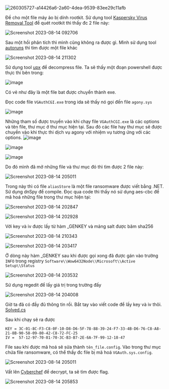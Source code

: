 
![260305727-a14426a6-2a60-4dea-9539-83ee29c11afb](https://github.com/HuyThang25/WriteUp-CTF/assets/93728466/ba68bf95-863a-44d2-91c7-4049e4f9787b)

Đề cho một file máy ảo bị dính rootkit. Sử dụng tool  [Kaspersky Virus Removal Tool]( https://www.kaspersky.com/downloads/free-virus-removal-tool) để quét rootkit thì thấy đc 2 file này: 

![Screenshot 2023-08-14 092706](https://github.com/HuyThang25/WriteUp-CTF/assets/93728466/db1552c9-ed26-47a8-a930-f71ef0b63cb0)

Sau một hồi phân tích thì mình cũng không ra được gì. Mình sử dụng tool [autoruns](https://learn.microsoft.com/en-us/sysinternals/downloads/autoruns) thì tìm được một file khác

![Screenshot 2023-08-14 211302](https://github.com/HuyThang25/WriteUp-CTF/assets/93728466/cf8cef97-b663-46e6-9515-30b4fa3c441a)

Sử dụng tool [upx](https://www.bing.com/ck/a?!&&p=b1a8608d58e1eb8cJmltdHM9MTY5MTk3MTIwMCZpZ3VpZD0xNTM5MTRlZi04OWFhLTZmNWItMDIzMC0wNjEyODhhYjZlZGImaW5zaWQ9NTE4Mg&ptn=3&hsh=3&fclid=153914ef-89aa-6f5b-0230-061288ab6edb&psq=upx&u=a1aHR0cHM6Ly91cHguZ2l0aHViLmlvLw&ntb=1) để decompress file. Ta sẽ thấy một đoạn powershell được thực thi bên trong: 

![image](https://github.com/HuyThang25/WriteUp-CTF/assets/93728466/9e1dd41e-b51f-4e36-b87d-1b5ba97fe92f)

Có vẻ như đây là một file bat được chuyển thành exe.

Đọc code file `VGAuthCGI.exe` trong ida sẽ thấy nó gọi đến file `agony.sys`

![image](https://github.com/HuyThang25/WriteUp-CTF/assets/93728466/030dc75a-518f-48c4-a5b4-f4f093cfbd48)


Những tham số được truyền vào khi chạy file `VGAuthCGI.exe` là các options và tên file, thư mục ở thư mục hiện tại. Sau đó các file hay thư mục sẽ được chuyền vào khi thực thi dịch vụ agony với nhiệm vụ tương ứng với các options. 
![image](https://github.com/HuyThang25/WriteUp-CTF/assets/93728466/1c10fcd9-7f9b-40ae-bbda-5e87a6035b79)

![image](https://github.com/HuyThang25/WriteUp-CTF/assets/93728466/03a6b673-f5a2-4498-9d51-97bb1a802cab)

![image](https://github.com/HuyThang25/WriteUp-CTF/assets/93728466/f8c60a24-b5b7-416d-9b64-61f2262f254d)

Do đó mình đã mở những file và thư mục đó thì tìm được 2 file này:

![Screenshot 2023-08-14 205011](https://github.com/HuyThang25/WriteUp-CTF/assets/93728466/0339dd75-2025-4799-a75e-32c3e5ff1cfb)

Trong này thì có file `aliasStore` là một file ransomware được viết bằng .NET. Sử dụng dnSpy để compile. Đọc qua code thì thấy nó sử dụng aes-cbc để mã hoá những file trong thư mục hiện tại:

![Screenshot 2023-08-14 202847](https://github.com/HuyThang25/WriteUp-CTF/assets/93728466/f011f0eb-aa82-4e03-bf0b-251eca301f89)

![Screenshot 2023-08-14 202928](https://github.com/HuyThang25/WriteUp-CTF/assets/93728466/5f2f0949-8d5a-4295-8598-c9986b72ec6c)

Với key và iv được lấy từ hàm _GENKEY và mảng salt được băm sha256 

![Screenshot 2023-08-14 210343](https://github.com/HuyThang25/WriteUp-CTF/assets/93728466/2b9322c1-ca09-42a9-9c31-d81c0356833c)


![Screenshot 2023-08-14 203417](https://github.com/HuyThang25/WriteUp-CTF/assets/93728466/ac166846-167c-4422-8b8d-f529f0c4a55f)



Ở dòng này hàm _GENKEY sau khi được gọi xong đã được gán vào trường `INFO` trong registry `Software\\Wow6432Node\\Microsoft\\Active Setup\\Status`

![Screenshot 2023-08-14 203532](https://github.com/HuyThang25/WriteUp-CTF/assets/93728466/addbed65-ec60-48ae-be54-1145baa19fbc)


Sử dụng regedit để lấy giá trị trong trường đấy

![Screenshot 2023-08-14 204008](https://github.com/HuyThang25/WriteUp-CTF/assets/93728466/fa2134d3-5d35-49b4-a449-63e08e88d413)


Giờ ta đã có đầy đủ thông tin rồi. Bắt tay vào viết code để lấy key và iv thôi. [Solved.cs](https://notepad.vn/cKaJYWy56)

Sau khi chạy sẽ ra được

```
KEY = 3C-01-8C-F3-C8-0F-10-D8-D6-5F-78-88-39-24-F7-33-4B-D6-76-C8-A8-21-8B-90-58-09-80-42-C8-72-FC-25
IV =  57-12-97-70-81-70-3C-B3-B7-2E-6A-7F-99-12-18-47
```

File sau khi được mã hoá sẽ sửa thành `tên_file.config`. Vào trong thư mục chứa file ransomware, có thể thấy đc file bị mã hoá `VGAuth.sys.config`.

![Screenshot 2023-08-14 205011](https://github.com/HuyThang25/WriteUp-CTF/assets/93728466/0339dd75-2025-4799-a75e-32c3e5ff1cfb)

Vất lên [Cyberchef](https://cyberchef.org/#recipe=AES_Decrypt(%7B'option':'Hex','string':'3C-01-8C-F3-C8-0F-10-D8-D6-5F-78-88-39-24-F7-33-4B-D6-76-C8-A8-21-8B-90-58-09-80-42-C8-72-FC-25'%7D,%7B'option':'Hex','string':'57-12-97-70-81-70-3C-B3-B7-2E-6A-7F-99-12-18-47'%7D,'CBC','Raw','Raw',%7B'option':'Hex','string':''%7D,%7B'option':'Hex','string':''%7D)&input=db0kG6dMZOcs4hHKGywtgGac/97t881iJ34dRWiM7Bo86oYJSyNlc3vYp7HMLTy7Z9SXyFmctPQBbLzeIZ96I0o62fs4iC3MEdyTnMOtfPyuNog99cjJzYDn34r9cnBO/Qqc%2BOdmwqj7LU1d5WkMhmBJLwIrD5UWaX2O4ScLzPGNr2QOTya4OcFXC%2BN6StZPHiiXL4oBeOldMrjSfZqpiP85ebMUK/sGJXWFV2nDfmUBl/TI4B7SOoAeIr%2BdJ6AP4Lg5r3XUqJCXgM3JF/0JmLpgmnVv4DpguhRdfUlBDZUZZyeRjQlowSGY2OCXjDfqXIco3QaLytSxfc9lF6QP8XArLomoeMWC4PYMOg%2BcrugJyA/6m1rdn5q%2BEqfD8JrMT/Z88Yv8KAAd1MybeReNGp0CmTB9WgBf6lIyCI464zhTNZA/qvWbVvvx4tikzReRaoTlhV8EbryjNUPp1lM%2BRTGhpGe3SGlVdeBrqbENxtDZFwoIiiK3hD9yrV9gG5xrvtVqP8YpqKZZ95t%2BlmMGGg4y1siZUw9om6pi%2BDu9H3l5s9MzGZ0MAzrj6TJfvxnh7soEYYLDZkqe5rp4yeOh3Q33FTaFN8CGjS6GY0yIU38Y7iVs7aPsPHdTDBVb5lh38oagzN6wPN6lN9VtQVlVs6lvQejAbc%2Bc%2B7Qk0rnOfKFSFiq%2B6zCxzbcsT9CZMp58dGxdmZ/yT5F%2BqZdCoZOus4xQcCwcRezoBIw/LwiYX7QuD%2BtNhrZ%2BBbuszYcj7csVErLVqbeVOkgWzRsC9LlsfvGTcVJWlVvhaGDnQ7XU2luvJa00yElPm6vDDG5xASDe5KbK2esG6rCuqDB2k6ounpR8nND2%2Bq78uExGGqaT%2BjY9PFFiog5EkXnPr5w644Eh8By6AarysL%2ByN3npZuRqD/oajgolznJRR%2BiZAsdAybP7/vPh1zY0SoMV7aKjM1/0Fy0uKnt8mti6jbd1j6I%2BZitHND2VcRNjAow%2B9RxT9JR0tTPCEoVbc47ZC6tlX45HYcQLq%2BH6Dquq/T0NzOrYzJojQ%2BIteP1B3Bqrn1Ge6IVb7mscMiRHxci5rk1Q9mdlipHbMMV7EnC91xLMjPNzZ6TNfRICsn%2Bd4aVd6vc8qGAmtOetC39vREc6RItqJV2nYNvoaJn3/%2BOVs5GmWzB7RDs11livD6cNqrtmlytB%2BKta%2B5DGYqCHMVmyHuu%2BR5yVarkZZK5q%2B/bi%2BklR5b3GR5poGOwyRsjHt7N/BdhQ3q2DABjJFoYjohGAAetqNykYcTmyzzCIn/lO5BzSOOVfcr%2BSEC4bSxTfqUtOrZE2ngpKYrepRBaSRrxn77TrjSK8rN4aQJ2iOBq1C0dUTLmr0xs9nxJV%2BUgdOl5nCR4Eo%2BrJGzeeLJoB0Gbs6IoV%2Bhuwvj3iO4H73bplhPDUhvZaK3wD59SVHlYYgOhS1J0OFYFTjNjw5oMYJ9uQ49ZBiv2ksKgcg0KUeOOVlJYnmTPbbtXRyeHy1/PNuhM9eQ1XezRYzuylIY%2B3nmQWM%2B1BTqA4X5yK6oDcCX6zkVwdVXbdchNC6Z%2Brwx21gXfZ4CPdGthSI5suMunZd63tfMNtcTlQFGMi5LB9NBnI6Gq8Qyip03Zyf2PZxPMBe/0SD46R2nFq5fqooFqtfJoVpFCVgsqjXytgrPnTOf8uJ9ax7xN9kLQhksDQX50cIs634bvvucwLKv8WXYyL5YbdncIUGd1DT/rcDP56oiNnejxAro8XW2Tc/VysF3D9msTkSJyRWjBV1mttxGorP/eDMsA6iWJ%2BHD66ilodL6bkbgLe1/1XxHLkUNbC6COieurjiXYjO2b6iPoV7puLkKGOUeXRu%2BtTDeUmkFjzU7Djw4x39eMjzRL4hFpj6wJ2a%2B4MFONPL4dExc%2B9CBS7Fe19d6t%2BSDf9aJjoG91p54/qMABa6RiQHoroc5swmYWog9IhHKibnkfsBvO5WL%2B1AG%2B%2Bzsu5kW6Z10SRIvHkJa2E6smr7oh5zdi0cgrha1Lxs9hST2I3In6UY35rSBeKutyz25BR7GVOV2Upt0AqixJ/PymmZLOKaYOW2NOXiLydEs9oSezjsizZNNXzcwdNM%2BvZGeSrrjP4dMkSVh%2B6Cu/IcYODZ2HplCAawN/QGO/iw%2B3K4rFqrmpw0tjrQED2GfsZfo5vllz466G6N1f%2BhsbWHz%2BZM9u0PBue5lDCPJJFuJ1pFssoxamHgndcNhMYrCH/cXfPbwAWkTrqiCjJcRMTkPvfvj67jr2pSsvotc07XoIhFcjw8fNW4lCn9IFApfFa9%2Bfsh0okqdCGwmUIbxEjLK6ffbqHZdsFuxzUyIqauDg3kS7Joh1zMfgC6/1xPtE/4XY6Zy/yoGkJLDfHOOMdvIGvmbO20jdsHKMIP1nF3J/Q89vwmIaf/I1I45wtHadvSs7c%2BeF9QEQ/26rPpleHPleGrxklpgQm8Dc4yr1jj9vevNOGyECunW6bL/eag481belS9FV/AfP91r0zX3H2FIRNp/K%2B27RXbkfNoik%2B1hWLAZVdISI%2BZcqx4A689kTBwb2O6olpR1kfbcRZreRimQSjlPIpaM7slIiqrFDUUMVp/vKl6E2tpjx1G3xTMfxlvOcojGJHIdiyTY9kXnc0Btpo8/4rDF%2Bf6TsVAwwEy1gCShvlZhZjhGsnBhDga8i7uACWL%2BdFWs1nqpmu/es9U5kdURH8p/oeHU5DiVCQk1tY8Uf93G1zruuwM9udQRT5mCx94DJsJmpNERWkxmUL0j8V2tg/KarOne67cm1SWetOfJrw7frhNc%2Bq1LI3BhtAuJQ7PZucf/9mwaugtmGMsn7VK4MiJ9fuCkPrtIHHrYgjj3mmDF/a87p6MCr8vOoeoOn0ZoObhh5Xx/Y53UgkYUUtxsVSE2/5lASBBwlB730TMzVSaUzsODDoPBnMxk/yWuyC7aaF%2BgDU6/x6FAz5EGLfSrzdJAh4%2Bh/%2BnL0ekAHVFQJLnzgsOnSa%2BreuT9AEwvAVfW6tA1ymDIknEZSzOL9UQX6bi0Bd5Jqg1MtFRT2W3zS43QgIOtd4IIS3IdSaEOTV9xydvlLdW5fNbPqHjlz9Q7WTgH46JqSP/Khqc6zu1yJeWee26GlxG/6jj0jHakpUa7MogKOSyZS7DROv2GGNqp640IgVNVbjYIideqsiSkDJlS0Hhwd2oNzzIQiPeOS04go4DY8rHOUkXgRUqX5t4Y%2BN7BrZi5OuZJykKcDSss9bgqV2tK96p7BkEy9GVwWC8EwjApKZ128GroFGHELaQfpijfcWeUYR21HlUJyiWrLc1Ajm4S8lffz67godyOTbmsHfwF/IIz/H//ctrsM4vTGTp%2B0jHH%2BiGXUCbOW76RtX%2Bfg%2BH0bp528jwHZh/M4%2BDJm03dHLH5CSCymCozhyy3fIePMzyXSNsjq%2BaRYvWAKzW0af4YgJqb2XMoGeCTf0g2FDZTi9jgKdfioX/eu3q%2BxvKoYth8TVO74R5QWGH5837TvmFuyukrIl6B4mmestMWxT1mP/dolMg4N82e6jsz3AKMpU2b5MyKWWvUlCYs6woMkgka5IkCMO%2Bibja9ADG4W/ten2KBFNoFJuKYloOFcCyxs8CNIlK0FvDOMt7KtGMZLvEfFkiwtshZgbQDh17OuO%2BzckiW4YE4uJufczgJKzMj06tKGn%2B%2BDK8Hza1OS4net7JR%2BhqYOnH7YEahUiwLpLzmQoRndNwZXfNDxUa1XXV4ZADlHfI5ENrRjYKwmRrjh335Lu5mwkd02NMQJwLhqrB0OdjOXwb2enCkljr5mlyPaloiB0GwEmzVJEo4uwBqBi/YapmhnlaTkfZ9JQgg8uM8wdpwJm8s/eNdnfz/2VuYLVTLjbcXU1y8RESE9QvZwBvX8axKWlmhL%2BewU1wW0DUp1wi58UayQNC3Mpzv1g178Kr2unpbIVIK/gc9Fo64wreOCtbqC4NiUhF2pE%2BfdS%2BKc7%2Bp9Ky%2BavHI93KZzDL%2BjQ8OGc02NNLdu72dGcf%2BM2cdxANiAIefzU92Zg%2BsWFf31qI4gydpAlfLhxwbQVnDHF4nwhjyY1kELJHMWhVkWNEFck9fSf70wtwyRgkPvD32Ky2x2OiHezghSL%2BpuF0rWiRVovfOEYm3LzNxZCXnUET8caqQ6SOsjj0%2Blw8TMJO9Gn6VoP%2BOqzzNtq1nTJL/m8DurtBjCIKGSNFC7wBtJJ5Nj2Pb7%2B6klmtXZR/exSYgslDF2ZB6t%2BJQY4DnCEFqcJx7QhHZoN1t76kLniGG4IKcF18j0D%2B4ltbz/pfLrlzSKKhqDLdoZsi6kbnWbd1wMKpqLu9/9CJoHs19ZYyV2xjl8AG%2Bh46W8faOFje9ysOHawFSqV%2BM0f1cxJGYZ5VMwcFBAY4l9BcN6HzVmwxpTk6BnHOwku5DHnXryKaFPja65U61LMRyALIAzeFB%2B6RVVoCMTkOlNBTFhFkySeVxwPoHTPY%2BXtwcHH3tRG5tQrOxK8%2BAvm7NW55WrGaFg9PPXzVfb6pc7ByoFJ3uCVTAkfMZ7RYj3R0pD5LoCjfZVoKUoIjhnsVPZTDdmyeolLK%2BV/g/MC%2B9CSS4%2B6xeSS8NctqoJNY11Wel04%2BUQLJ57x12FkElG7NU/64oos5cHvpsDZCT6a%2BGn%2BVHciVDX5FX9Sp2L2g77JU/EeLuJLyhW3f5ng5hJW/dHr2eLmfI4pF47kJe9BWdS9NR2b40Ufaqpp/B0s7XOA3LlHbqrZvmcGkHagz83BIHcF9c%2BY1nIdVl6R1dg16aqsmf9VLPSSnaLOQKnz9XjnqEO%2BdKuT7Zso7do/%2BFRJvC43rLeawqvNXxT7CEKWg3WVrQV%2BKILZ%2BWW/agYi6IK14jHQT7gSpkZOm3%2BOS0XAc8YlvzCWU3DLcYCHsRvaLIUrFiN6O81Tc9nepPZCBlN2ea8BPUx5bJgct%2BwqAe/TtULXCePXBB0vcONRHp3U4kJzAhehaeMbtv1zIR4kYZ66QqYgT2xr3%2Bw3VFEhbOrq7nZtmJWjbJXOgqnZQUr86aacVSQ9CRKklTlgzFAewelAve1O1Eqx%2BhmHJcLXIOCLRpb6RzCV/PKidwuBOAvbpyL4SSeD4F0mkLl9bt9b%2ByX1FGOR9pn3qNxoGNt4EJuyWStXep/UbEYe4sdciMK3EtDnkhcrbiNwRvua%2BV9k5yX2m46BGUm6B7Mq53MWNFDABOnuvUO/4hTx%2B/rt5cnk4ZUTduCF5QnPxOqowiF3qB2qyLadWm8oWyMkP0CFcKFTjVQNxUXr0RN6KlLKfyJDDKC9h377znlc85pV2SPKsrk9i6DlQxM1%2Bm4rA1RbFSU0esEPjWwl5PLiv3ytj8mnpF7IcNqPhsvslZXtYASI%2B5aY75oad9nwP/gm9mCybAqHU02uizfTO9pP3kY5k0GW2olhnYeyWWlgw2dVHCRJZXiYKCN6cLDjfSUz8DvJVkS6ZZZddEnB1G/SRUE6GbJhiJWP3ZscPDakAXdz55vj2X2mIReqvVr3GJ7CYe22NscB8JqOU8xNrIWtG0eSKjv3vrY3mb8wksowXyH4Zc2pXVt3aN2fR6JWS%2B37neo9Wlh3JhaFr9vHhWJspQQfCMR7HVurrDKSRWz6Bb%2BRIZOxjgFKsCSRkcBiiU1STkBU71oGyfe1TeIzolmACBlGOVlRlZQgPbVjCGUmU9mUccFQPboiffY6Em7jgyLMrDWK0OayxeFU1hD%2BBax0O2mfPuTDIah6gDUojAQaMCs%2B0Vl2673CxM9K5%2BQN38pcSW69YAL35NVVsYZQd8MiRQIMxbfW1VjPogdbB7UbFNG1cZfswizfiXW4fwJ39fX7Zbc2Fp1dcb7O6fJBDudTLiWow5rCEXPK05UKPlzZUOBn1Dh%2Bro7bG/%2BqYzJ2OqgPX9rEhkv4EqmkVvUcXBh0F%2B1%2BDwe%2BMvVfXuvwsneXKWK8hh9%2BbdyI1sC6/iKCvuOVEHvvlaqZzLQc/0JnoDlhiDSF2YTgJYAnxFLTm25G1l4rIaBodIJIG3JSHJzjfdBLlnPJb4OrX0VkDvDdSE1egH2B/wafwZ7YeblhzDfMi9P22njTBom/2WJHBDf2pkKAMrSMDulzfn1fvCD7L4LgXHJCYfx7SxJEcTaeUNB6zrDo7g7tnWea9DNiqhCtsWd%2BTJezi1QBg4liw2ZdsiW7aPNQstUZKl3vSH%2Bm%2ByBxqvUqApGi5LKd7DdpEXoNdIyNOtwI2o6CaGmS/3dOgwPkqXZ%2BsyYT25c1ZGdc1i5wzOqxQlafGqq3VlBHvsiHs7rgH5is8lYbWS4pF2NB1gyv5g6mpP0%2BDETEX9neLp38tgK9dWoAqNbNIWXQ8W8aKZPGRO3t7PYSenWbLXd9rE7FzaOreI59mRtXstdJspG7blk5XxBKIT4bvUk62jS8yZulCl/Yvvuse5SNUuptce9zUQjEwL/N9a%2BFWupqOdwtyIQisq0mWdrUd0oolxBRVZHJ7qy28o8%2BVZ8bH2WqFvgREqhJ3SKLeDvZDtd4ZBUQ5Zw9IcBrqIKzKnQicS0DM/jp%2BBi8woFKeaSYXaESBBvhmhlHEiy62ChMXmiKHuY8QR8gV5hS79De2nhaa6Rm5m8WVzlk4Ju4Wl8LkByqcG/MeU%2BgLzLLIgSMGNGo8xJTtEEUSwATBaeYFN32W/YRVAibMvxe9k%2BpCi6jDIWSQa8WPoj9Z5EXfHtgF7HVP%2BM4G3VQv019UJpLfNTcvmg9U4oXFQLlU0eL0wdQOZ8CqyPaP7eKOfUf9J01wmmbJ7XJocX60lf/3u1s52lfe6aWFsPllw2k9/loofHM/dCxLt4N1JH6dPwDImfGVvS/ScF/oiINiYnAQRGp%2BbKC4abIfky2apvxJwyziCnMtRSBWSLSjFoLntRe4eJvKXreR1jSoRWQePtxqbVjSdvmHgt9O/WBfRpxdbVzVcL1ZA8WTUB/E5zMwJXsZ93p6XqZ6H7hysiDDsMDQNV8YOfd1pfGB073noXTTBdYoZxHt7e%2BRw5nYD/Y0UC/0SUx4CYC5yIvzA3k9zcFGIiSork9note5uxNg4fiDcUELOA4yHw/eNlJMADH7uWcv/jxlglrax%2BjtDklOCJOS0W3wVJRorlkcDo7%2BORViLHBFayy3k%2B3d3l2JpM9Ad8s5/gw6URnz4Wj0CDQR7I51jIvp0Y12hDTPGMSduB9ZN%2B9jy%2Buu6GvEW5HJoKpEmi0JF6sUGbHXaei40SiBUHIUY9ZiqdgEMnxP2NzBiRrl33E7DHB0PEZte4TSQif2zbJAmYxAqJkhmPPlgwMYKgKaIF3p5f9x3WFt/YV/WsLZfId2jzmRRVJxrXKoxB7KATNY0fnoyaCYS2p9pL54JEIca6W0UCUzUGclnZuZbaJ3eKFBEvqezwzgYGzCm9sM0y37hN5Bw33Gm22MhGNrNOfkszr%2B6E5mCctH7Us0UnX/viVtABqpcIQ7nd06XiAiwTS330lF1iXMhO%2BNBJdSmy%2BVGAVbsx7W%2Bd%2Bil5koRsfnaGXlYIPFaLCeOUyGf8a9Ngv49EgxaVayBYNI84mMIFB9Vq4BryFZruI2SQwdpgmpmkP9DwA7W6PRpXSbPrrQAEhAIRAvH00s8LGEyupZc8BLSG5Ay3NWENCchALmiKGAm7DksAWw6PS%2B/8YqTPtaeiN1j9EEJciMaAxOHKr3Z2jGdsIqy2Vr%2B9u3ud5utwUEnfvpLCyJgZ34Zxxfa46l/iAwQlk2inUYAPe8ckahKkzanuEkLUxOtLWC6qEjIwG5d51YVHoOm/D1LzaJflzmBnhDOhWDsuffV4fQzYClKdxP8rh0ZMiCXrPXuwkkGeW7bfG1n2jii0jPlBlvuf/iKBhiHkygqp54v1Up0fBCDS74VDmL/EnxQdhadEASTO5VamBwV7Yf8cQdbP9Ams6jBYrzXCKsqJgJ6H3rXGziNaaEN8ITMjSPK/5hWyveUIrk1c3P0kZxIVr6KW4JigEzHRotooeacUANp2TcX5p%2BQzBYckPCn3Ni5VaMWzP%2B1BkkeuxY4BiBNcgHJyKvEF4PH3xr6HjFR7zyIM9LiYXKzGaS4ginvEVmMOZlTRRqirvIi/BEc24k1U0ay9R0jWBlDeI6T99DQM/FVAcGIjAMoOarYLM4wxv1sVaVzeNA1w6ndiAxc7FmelH7Um60zAwyEHukl9ndjr6T%2Bqxm6deuYFLqmgTSEnntf7Tm9JXpiwiC0ezAXIXkUP7uI23aqSfesK/fpf7GHZyqPKdE6YwfF%2BKhfkkjBuqMEwg7YieNuZXbHIRGCP1qJS7e9eDY/gMP/IG3rHKgf7wQRXwF1J4ZLkp6lKqOU6z34TSkvw6pFppLvrbxSj/8FUKF0VmBOtge6pyUH8o2N0pu2kMWOlJqLk8eubgI5vyFIqYgxQWosLTUtgEIU9t59EBe/ZlOA%2BMglJg1tq82YUAWKcC4na3muQF8mX17WvG3z6OTnmbTsoRUkMnYaKDxRmMVxReleF4CjP2KR2LPN6kzVbLAL1qS74XdJBc9GVDGVOtJJtpGzDSKSjcf/H/ApyGdyl930hPYtzf8evGCrwyBVDJ4z8gze2g%2BhczYcmySTmssGeXwQngkpasYUulgVvCvxzEPVjKIjjmvj23juejQUUtEz5rlxp3nV/BYHQRnG%2BshORb%2B9WzieFeJJIVm4964z7FEHRUGKEiueCt2Yuk0e3d6MRf882a9ROhYqQF5UHbkLjdtJJifjyRoVAVLRFqrPTqSc/nxa0qE%2Bg1Q1%2B9g0CAfvtJ0QfzLmq%2BGBTL/UDmtJRRw5TsEEKoTQkWTw6Ps3blofbbD/cFBIK3PCtJKxPqPuaRT2ca6sCmUU%2BUVekmddc4hJMDiHou/P1vukjxdmFd1JNVA04BTPfu/X/Qz8/b2q3MWFrnM%2Bz2QUGsTVmoLsUywwD9TgiXroIX3/SYoZW4Xub6oh72OkLCDrhGBBEogx%2ByI1hM1UeC0nAaCPCuszJJZGIiVQKe58Bhm9f5IewSxliy9ZgnqHuagvUnKvKm6bgM4UESI85pksPdEo2IKhrKyExsGCLMBqgxdu6p00bP77hvlli%2ByKtB6/otrMOenDk%2Bkq4Y/9vin6qvf/Ygr82o9XTQZDJ9M2VVQ1ZQiiMXhFqE82jvvrGFc0ImA45Jtc5byp1l5x5YHqPUJnMztqZ017j4Wc3i3ig4Dx%2BDi9oWMWb6DkmZzDKpxz6yOPFg9sZSafvIq%2BsnWFSF/bNJxG0VdEy7fXCoiZAT2CSCsi06j7P4udsAo%2Bx4jHYYK%2B9SE/O23OrGbkNv3124gbzfIAEbOeqIECF2e2tRPDGREDvBrjm7qIrLJI7uBqPw73XoQVXEREZOj0Pi0GPBPMvfdrhKleUnms/Q%2BFjDu6irh9NoaeIpLIJ5s9GqnkaSf4gXhQFO5tS89lK9Cd09ER43zMVZSaU0nuV8/Xnl2ZTI/h1Se6c47dELcWs5c4EZXXamoVTfbVxoXsiMnMFacaZJKULq7R0bZAzXtwiJqTArE4AWOOT7CNQHUgJ1NuA0/N4%2BkfIg0i6a5KyFDSnLV2eCwJul530JrSYvI8krpTn3BEVgq0vM9ILDeeWu3AnYplh%2BT03IsME6rAOLMmaVrDp/0ex1rAw4KeGvtk1P/HYcpI2YCv50pVPL1zJkaF9KAqBe99xjQ8YpXMvOCGHwrVVEFnV3ZhALuGyrUXN2mtAcJp3oD/Vn8PyJHaAzGi9gdhok9HFYsyrCSCPzy%2Be9yBMW9zLO6l2Nop7rKqFhGC/rsy0Jr4ClFHLbX1w6zLQvdJozc50BLl/ke%2BvWTZzfNbqd2yXuFOfCmTWgXZpGu2ay6orv9qwysHJwVapPfdO1zy%2Brdl5MrZGTAUhKoKpSA61BbxXExM1dcQ6wI3j4DUqENHOF/XBTy2tguWD5ry6HjGzKKGxSs4bhed8CKPzp/auTNYMORyBfr4dHO0JNAGsZc2CpnrcKStXrFM87ctznOu0amgsL7oYbEJ8TfxACt84oDpT6IGe6YuCv4pUOIhfOq/rXxGBe//auwZMX5WJFisFI0dUb3Ctu%2BdKA9KBx2q0DgsszsR21kXMfSKR/Kv3kCRis9%2BGeJi3XidE4kz3MiH0iu7HjsnI5K9CmKraMQh3R2ROq5Pjz9C2haah%2BMyHa1IjOb6i5BlkKjfx0E2wxYg3inCFuki5H5k2m0yWHfmjtw42uRBbo1/Xsd%2B8u1DhbRLLNDiHqPaF7pcKAG6INjxJn9BfbWaf7faMWhhNnKwf570jBVCYYjVFlBdZ0gYCyGv2i/Gec7p/Z13w5Zb5LnzO%2BiChqLNfRngQryBlK7PdzxWg2dMxQGQ6Tle7bYxdC/gt6x3yHOzEQQ6JvoPPvpnBNrFY6FWSFEQE2g4OBGKUreyjY46XOit6FNnjhw9S0rL6iP80ZmJX517KyGFwGe4LQaqgdqPPEl5vwtnV9ZpLHZTz8f9xap/6szWcw6wEv3W/4C%2B8rZ0vtA6k/CqlbGJaRwPbF4eK/YEhOgUddMiDZzVto60sNU%2B2PLAe6ivUGgNUJA0mGU6zB0oOI89JRD3oH33Ec7zU4Amgx3URZEQ/QcEyk/vL1d1TkW2NbUFDtWD9OgtWJgBf4S84rYXyojhKsf1cc%2B4XPezBfvdJbqzfFtw/EwbkJFxzAi73REjseGtB8otpem6CVpEGiJew/zaby4zFAJA7aEbBkr/OVKLGoR4p6EvvOk%2BjfK96iHsVTYThoXu7CixIInv5nxPLoQz4YypEWd0tGVpJR6maBPwuI3P9%2BDBRCucOZxGkums6UmsrBLem1ianJq/6KIhXYailweds%2BqnR3Z%2Bsy3g/t1JkMG5RIbH%2BZ5LHwwAlhCBxF0sasn3nf8Qucw/Ok8z4sQSL7EpuM%2B%2BYrWPaNL9%2B0faHyOpb8Uzj7vxYx1UiFKI0V3MYhN2VbqoHcEl7SicOw0fUuejFDwtfIjrxZg7B9D5FI6taZdJ77S366l/GT4JHAfzyCKIqDqLtaOFM5BwgPHCAfoX9ekjtletet2X0dbDysl7X9UMUU4Xp3hJvyce4P7Be4krKKVaFsDpdM2cuQ9NFNaTz8/W6NXEyBwf2wwAQ/4zHSRTO8f6ydGAK94PAej3lGxlw7X050P93MkLWJu6vrankTkySdJnA62JgfSYq10vXTtS89cujKL%2BhsVkAXIE4UGEpQXCluiia0RY56IvUKwkEvFW4JPiFZprJJhS/FJvGUwNvgP17rtWk%2BPuIGDwW8MX3n%2BOUlWHM7u%2BUx4wo3he25ng6RC1rcjxOob0CMsbcd8aVEtHJglzSAf3nz2yuSzeBN%2BWVwtV2NFEA9EDCE9RmQm6D4KpJrdqhfGK2tIOhpQlllEOahH5iZnmH%2B2Wvq00pCEoAaP%2BY5N1jENJTFEZnGs6FHz2GAgN83zIUn6ozos2PMdX/aXooZJtpb10ZxzlHF%2BuJdrsbKRkgn6ec8%2BzzarJHJ8G7krwY7CDJ4kM8dMJ4okFA41iuFAkelGvegKL7lRN4yNe9hKxRELWOI8AgeoZbIoxx5gnQgJm17SFOPBk5KKFOMPzTqnAKP6fZqzaNLiavFBO2I3KZId4SIUt%2BxKXvNPs%2BKmsS/H8y1lp3RiGObsZKijS93j3IvP3UemQPCoeMBAI2enS4namRn%2BcouYR4q1w%2BqifZsd%2B73%2B%2Bp1A6qd353cq7Ov9sfKtTsvuiSJ/8TcLpcn5QknwxArPOVqsjTw2HEfduPjknEt6vKEqHdvOO8Nn7ZnWAKNAiDOhq9KosytAhgOxdw0JK9I7%2Bis7Ba3QhXYhbVb3W6DOHptvqCSvoBfSH%2BXGVqDxl/XWQX9ZPGnd2sQyUNmkmw%2BV7RzXkkcmrz1JbLRfbr14dwH/Srp4S%2B9fGzEKdjtd8S2dwT9X1gjfPWYr192VIoFUo7q09duF/t2xHWsX2458AsfZJp5uv7gUti8UStMKue1E6C5goYVhVY9KJlMxL0%2BQVis9VCmnk/9lszt7Y0pz5mz80zED59Y0jP37C8lk1e5W7uglxb4gWx0lPb5x0E1Oiy3O%2Bvg9jmu/je0ksg3b%2BFISvHkx%2BUWvIsDiy9HW2WusknxIfwr5hU/tVqBJ7h0V1ChVmIc6kWsPVvWiz7Hv8ZwOOkxI9p5VY0e7RuFMb3EcDI7oeHX8iIjZyDZ84PyKAq4Xc1R%2B7x1Fp6ZEiSVEi2QgnanBnfIdoqaAmUeJrvHNAgpdL36v56wDn8HHBYuBbQbpInC1EXaH9B8jLmiOkRvr7LNvYBis4oJJhAP0BX2l5tyYXwm6Ktjt57/jafoLxPHDHfWRP9EAEt%2BGwaOQIQWyOTCX9sLbjSAJoDLSj9T6qt/okAQnjVnRGoA5ZBFNNnrPYXIEs99iBr14wwSDOneaTG3EzTHEFMFjNOPnxfvLiH8egmAAy0UrlZM/1NoSYb10fnXRLgvJLQb00PbINs3EzebuWKfivBSK%2B/iQWhc3JgCMtWo8sTSE/pbFbyzwrvRU7p86z6KpP2MtlHdv5bmcFMv/WrweakOUnkUZF6W9pZDEwaetv5zAkI2XKtosjLwMxNxgKiMYc9YEM0YUCXyo1eMnVkFLHr2k39zFuI3vGCqnaK6PYO0FPL7IwMoX/1A26icfwAZuRMXk/BLYAAmgXvZ21RTyvn9lcTpVOKHyAsfc3MgwyE2o8QwQdYkDY8KYdt15EuPMoxXql8lvjhhfDwfFZxYoGCfVaoLZYIs6p1HJ3rQr5ZTsYXlByXLcWMqugSej7metVgD3pxwfCcyfOhe9uQOyrsu2cKX2VZJWN1kRcqRNeMme/8xKy2icDf8Piy3mOa5KIqx6V2Udd6kssp7jKEBtt3ZXv2G/YBPrmV6cFo3UdadgN7NIA8rSuswhQRQYMoWNN8/fFHiGHtiR6hZ4AP%2BpwB0ehDCZ2TCX%2BjCDnq8bTpyWIY8bkmRiWgriLYG1OPK08/DEF2%2BGq9JXhd7W0PwM%2Bz4qVzNVpouMUX%2BOt52PQNUB7nBkpl7LtATNEkS0PWC0Cf0kqjvm/W%2B%2BYY9AI7UcbxK/lH1Uy29rLLZc3j8PZ6ckWfvrcnF9Ez9vsebm8PI1vZL5/kge7ZoAxUjSgjVMYy7VuPqXDTjXO8KDussHQTQN60ZV333pZo85EJER0TdPsDBTBL/tq9zZ/o9SfXzxNNygtfHtADle/%2BtOrvogZcQhBlq5s9lHmJpsIqBK5N7NUVm6VacfRzPG3iFoF2Gw0CgI0LKp3k7AtrS75P/ZoZvLBehoFwlzhZVgVzQDRjI8l6W%2Bew9VIzRpKxPRpnYHArBdxWzSxhXY%2BlcE8yaO2RnvmjEtUmgQfO%2Bj/5ANHjykqHbbrX/%2BKGlXOoQY1fd4xoci2XSeOeoshe4yxoQDnSS2RwWmzmHdtho9%2BtjHRkk8SCUqy3SooGnrUlSYhJQU8CWcDowhjiqTedHoujPqb5Zz7Hg1xPcT59ydX2nul%2BGtzDZRewrkfL/q2N9Gk8mxjiexlvoDmMMfmggcmQZuO5ZSECy5agH3bGtTKQQPKOvqns6U1EPwLKuKr12HvKO%2BtbO/4OlnpzILSvnPmrYdnrw2vOBoj5Bg7vtO4iDUNhDwhTi8tu2mE518YmlMv2VPEPe43KiwWp5faD4/Wva8LKHmSlMr/cLQK8rSMlLH2UIVrIFi4NZWbh9ZpSZSuuDAaCDoDNzIVNHzkjlPC9UzDUVMDfu9YDARCByzRRuIi1Jf3I1qmCaewR2erAywAU1dub5f7dKzF8ED0l/JPrUUjx1NqtrLCCxuW03r5HkWbN7chBbksAmnPR1cQFwWCW1MuGGm3Kb09c3qPXb8fWrLK/LrFLnA50dpFFZoeRxffCb5NH8rfF/C3aDrnielhBJTzoLHytjjqmf4bh%2BBjmbY08aC9bVqhaSfVGCWGEqzgbELOHitvAwXyZu1er5ntSJEgvTeR328OHYwvxrot6A/KbZdKF1KDlcwYAw/nSouoa3qoghQzqQ9irFLX1mHN2l/cm1C1TkAvTs6OXMu%2B3L1hXWeVYBLSFjdCF3BmF6emx58FJ8G%2BDnDg%2B2AYRQ%2BC0fQhcsergYPVHG%2BOR2Smxt4YYauSHMAIuF6gkRaw0xSX6J0SN5F4SdlUNZOXI2/Awj4QVkw3WN5c/%2BsotltZxNBuZe9yUKX3yp5/X0gOIj39QSDQc06EqmnXwJuAAY/MNVMH4b0F04W65ezWqhDHjWWoOIbBzJq/eIyLVD8t0R/JqSYA37R3cRsbuXQIREpJ3bh0jj73yShyUU1AgZ%2B5mHku%2Bb5xCKcoQ35GCnET1c1/WWOsw3CwIbQ0%2BCZ//NolEdfpey9Ko8fIPYeOO7Czwv9OYfzdEkeJyKylRJ39Ac6lNGbiOS%2BxM2SJSbHkjCuwAl93OUN%2BIm5msGNpCfiGVyKurZBvrTd8KylmhaHQ5Lyvv5fi6CySnDkpBSl8d8DqxTXfPP7k3P8dlML1Xn4FSymS5M9aVbnwhkSYqNUg23ae8lyppHRlHN%2BfXH5oXHEdbkqnrW35lQu1K8VICttdUsEHnFxhwOLD2SqKprAz8QYC%2BIoeFfKeA2dejsSGh7SNTPZGt7fsln02gY1R8iRGe7%2BoWHtxHwy5i3zmgqSTBlOB3H/mZsSna7iWioCtE/kgyUjLt3gT5gI%2BSuwGs%2BpOAY4UhCIxO33IvKbT9Ov0/pmKmVJqxRaCmU3%2BKvGPVnu2xmnjHyOgud3gRMqqCSoyEah8%2BUDP4iJrLMpQ/CnBFdw3Dg%2B8hfbDRdzdYJD6gpgqjdsSqXUHHISTZZFBkq0Q6ue5O1y9y0WDXSjVUF93LMfqlusq/IEB%2B4R2u5gFPS0qb36yI5LSAeIVg9%2BI0swYDkkRqS85d0wTzVoh5J6ECZaMDKc4a4CpOqHd3Z/nzDsUnakBoRzyLbT2Fs%2BNljS/4cy84MvRrSc2l4RQKFLoIiamkJAaiWXFl8/80VmTsyLFpvdFk36TicsZg/wWDjuVe%2BkD1SXV3wN05PEEph8O3Glr6wDUJrPQyBEUvdl0xFc2U9yb6QHdBYQQIvNqwD67%2BeXQZBbq0IYERWj9NXe3kKWkTUoBN0jJZN/zQt/cdyArw74lcBmwfJWv3G2gEGjAXJ1wiUuMjgPnouia/b9CjApY7DOQbA8ZKKXFJ5mKePHcf6yzbW3Oext2nVXGAE8PgxaZN4iB/GpS5qglvgdVc97VAm8jmkUkeS%2Bu/2zQlf2Jp5kNoXN7SbyTOjMD1B0pMy0MG1n8a%2BAJW280d5LI2dspQOqUmZX2riSDHjHqU8yGK/BbsukbO%2B1x6qjtr/3PLdHucRkr/VZQInRE0qoyzONyC/74DOO1r6yV3j2AVmvvOXaBrNoY6ywed0vDaWGKq33mJWgWnct/DMs17TznIDUux2q9%2BaOVL8fm0Wv/jTnNjJysOBs2Zo5Zhp6Xh26JSOGVi7Lw3efcjseyuVmaaCoZw8GKF9%2BwMIV22DVx/q6oAnXjPNtfYsAUgB5lPBsrD2BYlCEvroGMlaFnIUQkzK9ESouY/nDlhttgAOL8WYdDW3yIyAe%2BUX/WnDKVcK3PDeE50VaaI6EAv7FkQxtKWPO3vWLwMIxt4hTTvtsHMR7I%2BkJRXQWbqrIFi3xjwJlXZlerhjXLYyXlsKknbIXK4aIHB2xf/SX6hG25cSU/Lhe%2BweHdGaYwIpgONpOPL/%2BCWBDMVW5QMjBdqivT9Phg%2BwQ07esVLVK9UHRUxNkpsKb83G6%2BaYyrPok3B5nqtjkcnCcD0D5GR5/9Sa%2BZjOAPH2BwlxQtstocpxwLOsDxWZpNKGL35n63OqzgUOKlreLSRyMIpWW2D8JqzMICF6hb5%2BDRANHTvANNvwp3a6DQudeJqHT/ukE8uk%2BXkelNLBjVq/JUSIqVTXmu7Q4NG5KGk85QH33JNwQo2RgZHGK3ah1mLz/lWeh/QQK6GYI8BWbQYrAC6ogst995yf5t7VvJ1Pc4sBvYBzEXlpsF/bjkDfpWOxxPzPzWJEgCEc%2BaNIfoF97teNTku6s6TizNfMhx6vvjjcizsgUpCYA6ckP9JYnvmUKOLOLw25Xw6hBDQXxi7KGZWnDa0SNuX0PK96arGbcfQqhWyDw/Kc33sI%2BJAI7IbP7qk1JxptWdf/Q9cf%2BwceDdmP5flm7edxyTJYtEskIlgc01qYUE6cNBgye3oD1KVugbmFYtRV2jyiRnWaxTDMGJtBDuTlRT3LdvG2fmK7RnLRpEJfGpS%2B4mkBPk3g6djyE48jXoYsr10SYRVFAFZlDEleB6%2Be7EfyNCgbRyRLhgqXXXnhef0c0LYlGay9pFR9Iz%2Bl8tMPbqd/hw4ZkG32NrD%2Bj/Lz7DWTDv3A0G5IIDB3ftT1qos2Tt0MRKebEXLMPAc3MKaTnelFTyC4mo5UXobIUcEhSRBCd1e4THPRbEVe%2B/%2B1qn91GZbXkpiYDqyWbH89heplRe/Rb1VpO/zKkZxs0KCcW4EchZClMi%2BLOCWa8LuXQ1IpQ8HhEC6ntbESgwoDt8UG/1BALtRI5YLF34XNmcLhULQWgU3G/yIFc8wD3nkHij2UmRn6oQQ3e9Gi22pkB3slaFbexMURaE8LcnZeI8wosXFj8ag6g4tSGjlZzc3VXkrBZJvRx4KfWpzjSUfO2FXEqkE9kRN%2B/8aZehZSXYLNdEshFrvafXClmsJPW2KrrCUiPjL4nO9Jo6RdQLp5QIPMBse%2BVNS9Q8MHd2we/hcbt1l7GN4sdwVrDzTSFqJBat6%2BxGZDSks7WyYUqiYVaIkypLl6uY4INjiNH5V2mpnG9eyq%2Bh/xTN%2B6bM8olvD4vPirHRwkr7wbx6iB81rgk/hpc0c0nNF4ujQ3PuruXGUw5yTWBHE3zvel5epvSuCMrM9Y0sQ1h38bugAuBQhPNHDRY7ESSwxvB2n4zvMjIPHoOpiLw9mkFhVBbshqD1vmZOP5Q2gifPhkBQ8z2kKnaoCJ9tFPrsnLXNwoNdL%2BBHofVN6JuLApNy9fzAuVFRg36VqBeeI4T82Wu4PAthFarK%2B3%2BKUHlbxQYhC2dPBfMIhBr4FiACShYJds0FEuXIfi4G%2BrFCGOtNfiUuAMnSpzCsMfJs229skriR0wmEtddySBu4adbCPVpt7dUCzzNNSYQOldGp6fGs4Mnf5ILrOtzK3jqUHeWb2yyPm1TR7jSp3boHCqC3uKcDh4za7sSWcDL3O1evNos4%2BiLw%2B5fGHEcrbtefW9c1dv77exgwhY991UXZ2ZjoP7jd035LVy7/eja9Ga7Vep5odGMIQcSoLVlgElVa6wZaXT/p3MaGij1VMGgZErgSG1XV6nBmf9kyR0OD713NeCM2Q%2BeWFCIYWIs1RUvPPPxiAdz9P966Ibd3UeiuzhzIlsS5mcgGoAEgCBWRxUOcaSIa%2BSfE/uY3W108OEnrnWIx9%2BhBB%2B4TsAy6JU6vV8YDo%2BRfqV6/TG%2BO3o7dKIYujnj8GvPgv0RGf/Doidkhg5a5uSGXRTX%2BZyoEJobwqxR5WxX76N2BiiU8T1zm6MGEGGlOV5IJGKkEtbRrUb%2Be0bWWIXK6DJPoMLh7fCnfyzqEDALUiDgep9U5o%2Bu4ndHd%2BzuhjiCkJ9VcVAOx/fIYlYmV%2BA84lti8x3KKjL7pnEF69PxTaFPeihAQtAyHRzoAi44Uwurfk7pu2u9Tgy3RoIjTBngvzJZE0QyuFKwVaskfPBvNeDFcXcOQrW7Z3V33oplIOam/bk49zg0YjoEhLqJ1NLkDGqyxzmeIOc4EnQxTNCyxdM5SD41/kZcNgbKYculzO6QgFfvuvyvplMaDVbCN8eIEfnwQQj1hitqGnd3XASmIq/%2BL5QfnhqfBfI7Q7qbwre/Ek14nbuo7DiXXXEC9dPCxSo1Upy2j94X8mxcUKNqfrjVvmR57KLGyFT9F/K62D1JXPKeWXd0dfPpimBw7hhJ3EFXXDq7AleaNpTP7ses3E65%2BTGxnsX7YRMeNlEhF5g/Jhr1dOMUof3IJVIvHkP4lbfuJHJS3V7gPPzyuytNBpxInPXhdheghvrkHTTpf6KkFHS70NGQtM8/hvxWNQFfoWOkt3rggvDep66FGPL6SsPwtgsjdmyZ7beF//iUG8u0YpoZ7AJItxA4vBdgOjR4i%2BA3fESTASXMO9Dc4zyKn/XH8Tugejk9fjZO%2BDb3MIaok34zaCzsJ5c46TX%2B8cUnnWt5SLkG9oDaG1K7oZtm4aI4jXuA3t5cekZBYRyZvgD9akm23EGVH%2B8dQd8oRsPpKdywXPwrHFeFamNrmnhArTTf4kQ1OgW49tOEy9Tgpf4IEhLs4kjNKwW2%2BJWyz8nUKkfF4tmDz4BzZuOtzxzomhj%2Bl2m8W/NLl1kTUmO37GTKk7G6YCsdbBItyDPD3yWyXg40kPWu6wbz%2BzOVlNH0EZHTnqA9DtI%2BXxl7uewFukgn3CtGvh%2B%2B156o2gZK0XK1pQyPNpx3po0VW8JfM0HHvadmjFH3ZepojEaUCVwGtyBDAHt59hq8KzkJjN8d2uMthbkQkPZVbQ1i59Mimd9RJqJqwyeMOb84Tiu1PWVlwDsCnkNeFt6YYwKRvMsIeRba1hp80rjarQVh%2BiCAzr0mmNKxc6Pa39Sd%2Bk5c0bxgdxsq%2BFlt2nZFm3hCS5OU1jxrX5rDYUoDplgf1jo6HfSBofJlfKulNGPunwA9LySewbUKJoYkcCkNcs8zpXT2ShQmd51CDw0E/68sQo6tF7vZ0niR%2ByJEO7JD3Xa20ksaXIga9SnJYBbI%2B0f7ESS6vEcIIn%2BMNtYUg7O6xXwF8WoaMJLk36fMOZ8TTXciyDo3%2BqZ6ODWnJaTKN2MEAyEM0UFwzjblaYUOCjGw/CT1TQJDfvHK7vSLK5wWsSO94x%2B/kbgqSxh2kd04lnfgiUkr8Vllszp05S1%2BrUHEoicXc%2B/fk7fN/BWCqfJL6EYdvAl11zRJFa/vgvKnWQ1iZYYYe7teUPf5l/14QqarsTvHz%2BAM6K63fpB8WGIsrJqWnRyMJOgUFaexn5cME5Hzf5PALm4eisdzrN43yFbZDhxU2JfHJJYm2VJWRsFloC9pd3iIBVmvSwr8lvqYKLYzgAALc036276CPnZYUP7iJjVLn/C34PXr39QN8xBAtVFu/y0iIUQZOOjDR9ldrGBVvbWBTP3FD40PVA6BOEpk1zH564YGgsrMmlkWmOndNdpU1XVnxfq25rqiJZSZnrqmGYR6GLLlYwnjPwmrl6JygUKPKJJW%2BFkG/2TAK3gs/Jqbc0924IY6MjBq89I%2BRxUKIJIXNtcak2SbLN/6iZc72v5/PU8Aqg4JcLwbLCT9QG6nOM5FmJfFF3Tu7aDJh4goBJE4%2BIU7Q7n6CluZ1vZ%2B5ob%2BdmzexxA7o59I5QpGtfY1%2BFpB2mlukCohwCrSXBLwWhG3qYynG4bOvaNRg%2B75DHigFCeohYVASksZUkm42mxblsZc78HUxfHRdlY0j2dZafQhEWMz/ZD/FIMbRpyOXP/%2BCFCO8UbJZjMxzx0ytYnnQNw4wVuGbHbingipG8XLUVFpkWwBb9cQUObT%2Buue6r7fqTes6/jSrE0kiL5IFoe54MWRKNuy09T0KR6Tl80doqofsqsY82PCCl9iwkcL4gX1qAH5yFno00WXvyrhpuY8DbuNrP0/GaxUX4ZgOY5sOy8xB65Xce2HIk123BlQP4Z5mvHq9lu35fR7BvrP7JSi49aU/q5qwsZ7f517QTd9v2ES1VS3vxsPjNMPbpCjC6PYd0/mripmMPyFDqaLF65rc70LFUkOvwnFDZ7JnO4fCtfkldN1krbJSrLkV8T%2BT6lvq5PbriwtLGvfvWTunsgSWJ5i3W75aqRBNpua5fpQUhEmIXxLeRRbp7reQfRM2PfqRChgeGdrYbMAaVN7t5vcNg2zKASM0HY9/JiGTx2PIRViEcWrRZ3PWDx9kcYCX7NH%2BIJFX8HW7WuGCraceYF4sEpbnJhga01lDNxdHL2U4zUSrBT6FAbDfYALOb68XekyPkk0aoow239vILBCEP6DsoAtZV/IxYEp1q0G%2B1LJhIP9aMaUr55w%2Bj9lF7A8X3UbUIt1J%2BAz%2B25ggcdYLzOUNKpngzpPLlijU8MI8J6vF48/BOVnKG7xMqKzjYmjPBisJkwnZRytxXwHu8PyWX653bLcLIEegZeflEW2I6ciUi7hDNEDMMe05eyhb5gkKAuiKVQLjt1BlagwzosVDPO%2B/628M3zfyUGpm4LKl5m9JKBY5zuh92/Iq3b4PfyV9f%2BN8sMHsuy2wqi3mpV8OUzyobyh40VpIEOSZ84Ecgx2qHZ6%2BCf1e%2B198/eKsoSZeVt55p2DpXbs2bTgvlBhAzHPGJj2LNs0uryvn2VTWxoSl2nFXcKnXSHuBTxm7SjiEHIwycBbi2oNuE1/RFuvvkL9UHBnPE4U0L8XJIgPBViCjr/ziZKHicMR/JjSO1keZY1jfGPffUaALCqpEADVJsvmuAf0cUbpGvZ%2BsFd46pbI6TLJLbuivuFKengbs8sdFFef0KemwYH/cPJRSFXU6zKxf6TNMt6df0X2tAKUzCU3Oizic9NYg3E/T0vrq2hlN%2BZEgOjEB8tVd2EBs8XTZAO29cUWOO8Wy8EX/xALuUh2MzUhBeJexkmejB4TWoU2POX82vzDGHPNfCl2xoMqQhhT6pTu4YG/3kH8g6d03O25ay/nK1Xul7drGWKivdMnLvWSq8CoM4ypk8BxnyxbqHXwiHfj13jKinP35STKIrJg0t5a8Qq46LnoGRcLghrAOnBqxN3s2doUqu9XEMplzSeNX6g%2BHzcV48E/XXpw/lu55UtGyYj1MB7ib/wg98z2VsMyKtOLa/ChClS2DJ%2BgfXue47glgZ4VBrk9eJybLUuBHUNhXd7uPOG1618rW4kesoYuc5pJRJrETvDP5DyIFHy3x71Zrhw3JaWlKOs94Q28YxWLy6Urccij8CizRZdg2y6GP7cLzb6X4b4GO/tr%2B6dNsHZCZFewD3y70Ghxglj0fxqKfR/eqGAlRk689jnUKWG2Y6Or15CpeatY7xeyLt/n%2BEwVDuIoQUQjASG97TnLSnJEGIbHpzxwLPXB0WdlqP6QS6nG8I826CnAj0oSKcxnMLHnq6YhFvfN8OatMM0UZrpWkF3DShSPxaToX6M7EcUfqLJUKlA9PnXgzk2he47Z/i%2BsBEAB2sku9ee4GMG6BwFkfjEyLo1cQc15CcI0rYWrbdYVp2T1aqVgewVoOWQFV7eUpdnLCeUfrmwfqi1w1pdmhgUQSStVWvT8%2BM6dmL2cHzvUgPXSBLVdvd795lu1WVQXO7WkyqtSdSyVRVY%2BqG8SgSWX1gcHOX83muDBcpLwvyNDVLNNVigQw%2Bjnt0lxTN3G04QMwYVHLU6WtIFCJWZuhHI/CYw6eImw%2Bo7pC5QEgj87z4VrQkzKilX6oLG4yeVJtbVh9Fz/Zcoi27VHfyc4sksQHlW9fvptN9JYhHhjF3v%2BaD8HJF6HOzqWLgl8s14uUGr3omPTqFng%2B%2BykF0Z68a%2BnlE2cDQXuiZ%2B6/stT/WOX1NmS65BUCiMQZdVNPOVvwCGJQVkvRi0Z8aTqBYFpwzm3y/Kgzmvj3IWZPnb08HqtO2sIPkGHWX3azBn/e7CErxUUmwnpoN7N1nU13c%2BGyW4O%2B%2BkdiXO%2BH2mrpeLghLlUfiuKoidn0sse3iTW%2BO%2BE582PBXN6HRyNhqml589EbQRQ13bEyiTVraKRkdk/XONvzjfKI16kCXE5csIPNGGE3vSDozQwVRfq2IjXcy90AdLVWILs6Y8Ni5Rgi2aN/v32aMn/pcyGimcsBYWfOlnIAdfP5wWviM5zwwsZ8ZspDHHgrttE8XO4d8s25sJr3uFXzlxexWvGMDoo2vBbkODdVAwEEeO5YWrCUd850CDOzGhJB3cQmXer2WGv5APqhiwHE%2BGcAORMzestuxTdIhNUwol3/kfFwczOZZAvFCXhl71H2a6vzYYMvBUFyB%2B2xN0hUn22i0YLjLICQ%2BbmESrx8DMg72mjBHitqSbeshY/cWpl52eQWLroXhYsCmsmgZJJOLIKb5DA5/2ReHiXXQHDwfAq%2B5q2Ef43li%2BB7QveuDmgkCz1AZqr3QnSTP/BngylTlc5VSKTMaRgcYZZXxvHI0n9RGZZu5S4HJZNx5qZdALaB1rT68K2peR0l3HbkCbU/n6RwOockSdNYn0gRWqBsinVIsEVk2HHyJKZb0NBsk3gh4wru%2Bo8ukh%2BwVL1NOhCF%2BN5ZYGsHjuTDgka5hTfgjbXK1oMjiOMWwdmAT/yz7Je3MvalI3pm5ctwAwNNm/x76cKBcZx/3ctDGUW4So51M9Q5aX1JIUDEAk3PTGfn2FLuSuluKn%2BGhK4EQ12ssQMxu9XqEz1NzE0/hPxC9MA5W87j40RM7seVGj3ztGUhhetQD9xy2iv7pMkP0/0Ne1ok5p4OACfz48WDkxLtpZjwQvhOoDHtHf99uJWzh83HOmVVBASMRRqBkxXyAL08Sg3/PrHDSnsF2%2B7njotN13xvVU8np1gIa6bUA%2B37lg0s2GVRLYct6lGNa7ZXqhr/R5ytzCnC1ok%2BI/xEnJs%2ByHFxCtImsTVtcf5ybuVD3DZ6Z9b8bx30Ll1OxQAbmo2%2BC1ooLg1rLm/rP2iZKgT4gZr7bB8zUTMyoUuL4jc%2BdiHO5cfYMoro1HKqRJ3%2BF2C6OtwMzsXjxFK/ZZvu4sEdlZUjQn0xIuhJJI6QbRDNIz3CtiY5ZCmkjMb865OlJqvQGNS2J7On0COqXw2ohuU2jK4G9vVkXj3HwIcIZdFpKAQ9kgt3F1M0DyCF0OA6bc3mjvUCDlPSCpQnxARavPNqhzcaXy/6ZODl7YoPY3jfkTmhu7E9TC8hR/D1zrx044ktV9m5hN08se7hyyIYDeL2566KnsHrQnnVz1HyCS7zmWDuB9ohpOTDN/YkehkFhMkTIuoFRK4Iwj0byZHQXUADk2P4WhGqV4kpqEgaBoqtoCkwJSdnZtAjMJcx0M4vsSKXzpN57S1ENKqHVCu6Yc06%2BdT4q4y57GTzcz7bVKy2fbVUj%2BH51tZnH6mg/o5bmy70250k%2BPUJZMPY1ENM5RliQ/ubk/ybUcfRPOt7NRP/gMjCvsSau78FcY1pMmmK0At32GSNCEBJroWfrFMZEbAPwaFAKz9ePZ0GCndiNU7yD5dKCA62Q29Qlub%2BAc4IrZ/95deT1YgOMNWnImr6WSWCkB6oL3SLzG/Y2m1YiXfpSywAtTKBu8bxuPGhGNVNAwxspCw041xjnWHbmoTr69lCFm5MjDeUbQb4l%2B/Js0muHMstk9BRNt9SjvoDzY5yJSF5NE9j0XoonOjHyqgilV2eWabD8rXgsAG0gaU5iGkNg7j5U70WHqM6FSLZyYK7Z6M1jQvucDdOnL3rTEMQvAIoxdPM7LdI4OVyJRVqS0KubQkWniWSPkl24Cer56ic8NeP9nmL2YWTDHAEB765SDgKQmFUGXE0RT1T7l%2BYjBYetZ0ZvhVoUny7rJQe9aGAnp9KY%2Bk5fcc7DlVOgChHWuZnk0MfIB1a/ZETUhdnkZ%2B/lThNzeAHOLacesjb9IuTk5R3FRokXzr6%2BzyxJbM2ZqthUL6PyCL0BEBslWYC44BXnTpXre3J1pFnWNSH2f8RXConqqjosXLyC/ehk9La/TrcHaTqcNZiNg0AE2armkG2glqpnn933Q8fds8GG7zmSjZo%2B0b4CNB8%2B6YLJlD5sfu1K/c6bkPSo/ca1SldtFGy%2BeHZAALkXa7g4jya6ZmoqS114u9xcWbIhfVgPHjIcC954hWL6pWpoBQn9T0JOQCOjkEnjGnMrEEYf6JJ0SgLQYUm7/Vzc1Ew%2BdjmtuSzsHPYLPV77wBEI4S8UzGUW51COevxR0dTZRHgXlPgx2flNpg%2BlHviQb6i%2B19mQCrQy84HFG5ekksB5sYtdndAAQA8b0SDzcxoMcpr30nlNJsYWsuiw8SUC8%2BxJ668V%2BA2pvEMPG%2BgPe9PS7ajwQ3wnxipFxlavpQvjVdoxIhE2kOeWwgzipbs9Sbso5yIMCc6j7MwfXxFW/MiM5EjDNtWWSGywr/IEV77WSehrQEZcBm3cVX/Glgp47LQBOqogfe11g1O/gsTuQw%2BeHjf8BjGxcgyli9fWKVk/3Q/2Q8CqxxbC4DRF0mNiHATVvjpG0jVqaTalq7so7wTUmTlbyrX7JiJ2ecVogBI7sFyaUXd8PMOqWWgGQrZnxQln9YfLoEEz1DJglYvaoh3Y%2B8UJiNXGf0j1wrtlHWUcePiKgAzDFTA1fvI2MXJcZq4RV1TYHvi5LvhGHUhHS1PgBwq4z9j/F6d2Q3iFtXkRKkMJJMfsKE35XReyW3I10knlRYEM1cxnbXr2%2B7C9pvEqKQMKqnxHhIs0zSwNEog7NMlQTlacRRedFkIHzoqvC8%2BTCHZXWjKEvrNWAfB1SBn4bQfCXgGFiyz1K6yxpuiYzrLvMrYanAKMOqrcGDmAOdHbKNHP1nF44K2kn1RYjcFnhnSZO1NqWL%2B52Y64yBBa3MWxwEaFKBhctWo7ug1JyUbSg1mnz16DmB25uBzcNR29Wbj/jMWKdr/xJZ%2BBFzdcMXDUsHS/N1DIvb1%2BEbRqJMKq4enzk%2B9/soH1z8%2Bj1WwwFyJBGrOtBoTdpe/c/hHy0hb52CRaK5k7Owoa%2BpX2MKBneInnvq/832F1KpnNkeQO/pk1fPK/x56fmh6JIn3ufnOpHNB0N%2Bz8p52OX3ggS8W0W4v6Q5GzmtxXU3FJud5EgK67SFSLsrxQQjDc5gZQSgA2iZGPlAUb67GF1pcC6qg0cV8nzDbtAjLR9YzpW7mhjmQrnUTM8Wl50Q5uH95ZntYPrtyU3zQAzkzISU%2BZKgURMBzTiCH4QDQOqmBZpg2oWPHfeBnHjZ66sC9S8ISL6MW%2BQ5PuhZ2ZXGgVoIfXTuoCLp0qrKIVR5gS5rubXxqIzmJzGboEY7%2BfvNMAa6orGrPWkPqG4FkEVrEzXX8L89evPejMQo4sPx0x9j5O/Y6s0tg6MZWBUyLnVOnqpWByidgiSzqvIuWzMXQkj7tkiGmMZmmyN/dq4hin3KsBZUFXrgqKguufMPu4%2BDmM0iNVvD%2ByRP6EmdtxPEeAe3mDfsmIlWid4sAE1/ac9rdLgjswEOjbCcxBGdtwNMmf4EIunEd6oTTZj5enMh8RA8KLQfgvdcY/DPmkyxwTVVbUG81zGQezt5IkFuTF0n5a9PBPewkKjDihU/PoDJnGtaCR7mPUXAD2YqRYJsuyxpF4BAaxxvnd5UFq/4OOxbJOtF49WvKQGplBcwNwEz4bYhf6NwkMAyI7r4EKNFxmenBm0on95o9%2BH0mOhjF5aHBQ7GkRYYOOvU2Jfjj3tQOOXOeBGrL7c3VdxlYrkY0VxfErlGWnO1PmdDrs8ZoUM1CT/DLV0X51p35hlm/5IQXTIC3kzix6hGM5AS/HEbAuL6vZUvEI66Wq0ZqHaMA/jiEYmMgryGLu%2BKOpmt68geSpB6FEgEjGqPAO59RuVlezvGSNgUKBs2FB7d9kJCxQyXwGXT5krvQWj8qgAKq2aqPHx0tFwo9Z/vfSjPj3mSv0n91zNXsA4FFscUeqkhF5EehRFt08E8LkmVMKaKxzBqdRX7ryUt39wue/lSFfsksN2oJv9t6v0veAvtIgajEGVdRAyEJOn1GlMW780EyZhRvG%2B%2BiNdmbDdzOGJTjBFm0dQfITseotOsIvdabE5WAjxTs9p0A4rN2tw8eDU9esncw39aSJnhIs2q2zs3hm7sirdei9TfoGAFq/LASh18bMCMhsmq0cdeUFcQrRPzb%2BKH/p%2BSsfKEv5eDdcyw3V0D6NtaaMlGO43CHUJdPgORk17lKYwILdDyLZiczRW0j%2BAjnYSV3v5oJez8hmFgGbxqXkR1Ln0jFVHp%2BKXOPDy/eNa/EInUAXnWrdD%2ByszU8mXh2xb9NkLWhum5Pr9T/O1YoD%2BfJtGP3ySldSFIWGJaoOwPVjXFwTxfbnyoSnI1RHELTrYOYjlEagYWlhwDOqxIDP6atwYs6JZODEv4wdaVL1KZYpofo7jC%2BwLLm6l0bavZzbvXLYmbIp2Uoazz8LAnjl9j7v7/wEHvOzcfMPvkBGFtjmj6W7CRnR5zTSJwJsGx4%2B6yjpgCstJ0j6%2BSlheEK0iUGWRIH6o07mApMYYn2IX/AS8exeXFUGrw9eDNFLzMifow//zSgAq/YXLg58RDt2t) để decrypt, ta sẽ tìm được flag.

![Screenshot 2023-08-14 205853](https://github.com/HuyThang25/WriteUp-CTF/assets/93728466/b7b0a99c-c632-49d4-a304-2a42b2a8d7db)


